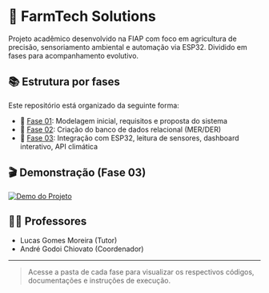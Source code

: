 # 🌱 FarmTech Solutions

Projeto acadêmico desenvolvido na FIAP com foco em agricultura de precisão, sensoriamento ambiental e automação via ESP32. Dividido em fases para acompanhamento evolutivo.

## 📚 Estrutura por fases

Este repositório está organizado da seguinte forma:

- 📁 [Fase 01](Fase_01//Cap01/README.md): Modelagem inicial, requisitos e proposta do sistema
- 📁 [Fase 02](Fase_02//Cap01/README.md): Criação do banco de dados relacional (MER/DER)
- 📁 [Fase 03](Fase_03/Cap01/README.md): Integração com ESP32, leitura de sensores, dashboard interativo, API climática

## 🎬 Demonstração (Fase 03)

[![Demo do Projeto](https://img.youtube.com/vi/D1dbePHdDAo/mqdefault.jpg)](https://youtu.be/D1dbePHdDAo)

## 👨‍🏫 Professores
- Lucas Gomes Moreira (Tutor)
- André Godoi Chiovato (Coordenador)

---

> Acesse a pasta de cada fase para visualizar os respectivos códigos, documentações e instruções de execução.
